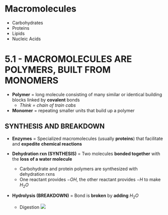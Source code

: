 # Macromolecules
- Carbohydrates
- Proteins
- Lipids
- Nucleic Acids

# 5.1 - MACROMOLECULES ARE POLYMERS, BUILT FROM MONOMERS
* **Polymer** = long molecule consisting of many similar or identical building blocks linked by **covalent** bonds
	* *Think = chain of train cabs*
* **Monomer** = repeating smaller units that build up a polymer

## SYNTHESIS AND BREAKDOWN
- **Enzymes** = Specialized macromolecules (usually **proteins**) that facilitate and **expedite** **chemical reactions**

- **Dehydration rxn (SYNTHESIS)** = Two molecules **bonded together** with the **loss of a water molecule**
	- Carbohydrate and protein polymers are synthesized with dehydration rxns
	- One reactant provides $-OH$, the other reactant provides $-H$ to make $H_2O$
- **Hydrolysis (BREAKDOWN)** = Bond is **broken** by **adding** $H_2O$
	- Digestion
![](Pasted%20image%2020230512235501.png)
